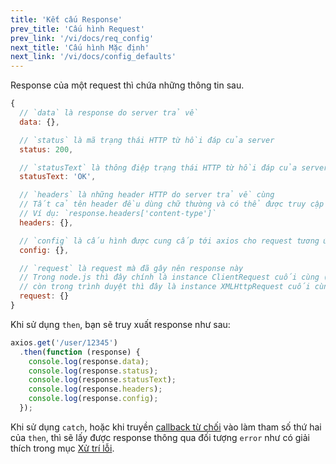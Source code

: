 ```yaml
---
title: 'Kết cấu Response'
prev_title: 'Cấu hình Request'
prev_link: '/vi/docs/req_config'
next_title: 'Cấu hình Mặc định'
next_link: '/vi/docs/config_defaults'
---
```


Response của một request thì chứa những thông tin sau.

```js
{
  // `data` là response do server trả về
  data: {},

  // `status` là mã trạng thái HTTP từ hồi đáp của server
  status: 200,

  // `statusText` là thông điệp trạng thái HTTP từ hồi đáp của server
  statusText: 'OK',

  // `headers` là những header HTTP do server trả về cùng
  // Tất cả tên header đều dùng chữ thường và có thể được truy cập bằng ký pháp dấu ngoặc vuông.
  // Ví dụ: `response.headers['content-type']`
  headers: {},

  // `config` là cấu hình được cung cấp tới axios cho request tương ứng
  config: {},

  // `request` là request mà đã gây nên response này
  // Trong node.js thì đây chính là instance ClientRequest cuối cùng (trong chuyển hướng)
  // còn trong trình duyệt thì đây là instance XMLHttpRequest cuối cùng
  request: {}
}
```

Khi sử dụng `then`, bạn sẽ truy xuất response như sau:

```js
axios.get('/user/12345')
  .then(function (response) {
    console.log(response.data);
    console.log(response.status);
    console.log(response.statusText);
    console.log(response.headers);
    console.log(response.config);
  });
```

Khi sử dụng `catch`, hoặc khi truyền [callback từ chối](https://developer.mozilla.org/en-US/docs/Web/JavaScript/Reference/Global_Objects/Promise/then) vào làm tham số thứ hai của `then`, thì sẽ lấy được response thông qua đối tượng `error` như có giải thích trong mục [Xử trí lỗi](/vi/docs/handling_errors).